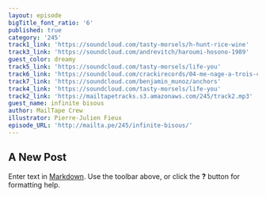 ```yaml
---
layout: episode
bigTitle_font_ratio: '6'
published: true
category: '245'
track1_link: 'https://soundcloud.com/tasty-morsels/h-hunt-rice-wine'
track3_link: 'https://soundcloud.com/andrevitch/haroumi-hosono-1989'
guest_color: dreamy
track5_link: 'https://soundcloud.com/tasty-morsels/life-you'
track6_link: 'https://soundcloud.com/crackirecords/04-me-nage-a-trois-conditional'
track7_link: 'https://soundcloud.com/benjamin_munoz/anchors'
track4_link: 'https://soundcloud.com/tasty-morsels/life-you'
track2_link: 'https://mailtapetracks.s3.amazonaws.com/245/track2.mp3'
guest_name: infinite bisous
author: MailTape Crew
illustrator: Pierre-Julien Fieux
episode_URL: 'http://mailta.pe/245/infinite-bisous/'
---
```

## A New Post

Enter text in [Markdown](http://daringfireball.net/projects/markdown/). Use the toolbar above, or click the **?** button for formatting help.
